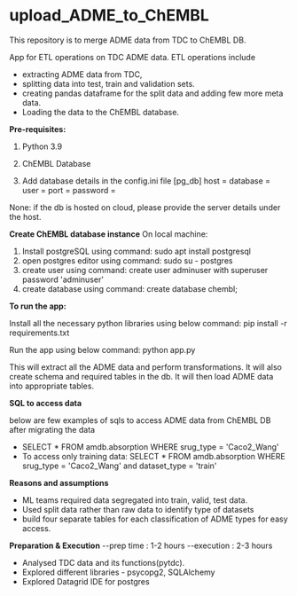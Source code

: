 # upload_ADME_to_ChEMBL

This repository is to merge ADME data from TDC to ChEMBL DB.

App for ETL operations on TDC ADME data. ETL operations include 
* extracting ADME data from TDC, 
* splitting data into test, train and validation sets.
* creating pandas dataframe for the split data and adding few more meta data.
* Loading the data to the ChEMBL database.


**Pre-requisites:**

1. Python 3.9
2. ChEMBL Database

3. Add database details in the config.ini file
[pg_db]
host = 
database =  
user = 
port = 
password = 

None: if the db is hosted on cloud, 
please provide the server details under the host.

**Create ChEMBL database instance**
On local machine:
1. Install postgreSQL using command: 
    sudo apt install postgresql
2. open postgres editor using command: 
    sudo su - postgres
3. create user using command: 
    create user adminuser with superuser password 'adminuser'
4. create database using command: 
    create database chembl;


**To run the app:**

Install all the necessary python libraries using below command:
pip install -r requirements.txt

Run the app using below command:
python app.py

This will extract all the ADME data and perform transformations. 
It will also create schema and required tables in the db.
It will then load ADME data into appropriate tables.


**SQL to access data**

below are few examples of sqls to access ADME data from ChEMBL DB after migrating the data

* SELECT * FROM amdb.absorption WHERE srug_type = 'Caco2_Wang'
* To access only training data: 
  SELECT * FROM amdb.absorption WHERE srug_type = 'Caco2_Wang' 
  and dataset_type = 'train'


**Reasons and assumptions**
* ML teams required data segregated into train, valid, test data. 
* Used split data rather than raw data to identify type of datasets
* build four separate tables for each classification of ADME types for easy access.

**Preparation & Execution**
--prep time : 1-2 hours
--execution : 2-3 hours
* Analysed TDC data and its functions(pytdc).
* Explored different libraries - psycopg2, SQLAlchemy
* Explored Datagrid IDE for postgres
